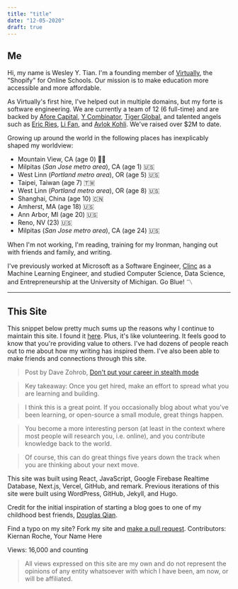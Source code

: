 ```yaml
---
title: "title"
date: "12-05-2020"
draft: true
---
```



## Me

Hi, my name is Wesley Y. Tian. I'm a founding member of [Virtually](https://tryvirtually.com/), the "Shopify" for Online Schools. Our mission is to make education more accessible and more affordable. 

As Virtually's first hire, I've helped out in multiple domains, but my forte is software engineering. We are currently a team of 12 (6 full-time) and are backed by [Afore Capital](https://afore.vc/), [Y Combinator](https://www.ycombinator.com/), [Tiger Global](https://www.tigerglobal.com/home), and talented angels such as [Eric Ries](https://en.wikipedia.org/wiki/Eric_Ries), [Li Fan](https://en.wikipedia.org/wiki/Li_Fan_(engineer)), and [Avlok Kohli](https://angel.co/p/avlok-kohli). We've raised over $2M to date.

Growing up around the world in the following places has inexplicably shaped my worldview:
- Mountain View, CA (age 0) 👶🏻
- Milpitas (_San Jose metro area_), CA (age 1) 🇺🇸
- West Linn (_Portland metro area_), OR (age 5) 🇺🇸
- Taipei, Taiwan (age 7) 🇹🇼
- West Linn (_Portland metro area_), OR (age 8) 🇺🇸
- Shanghai, China (age 10) 🇨🇳
- Amherst, MA (age 18) 🇺🇸
- Ann Arbor, MI (age 20) 🇺🇸
- Reno, NV (23) 🇺🇸
- Milpitas (_San Jose metro area_), CA (age 24) 🇺🇸

When I'm not working, I'm reading, training for my Ironman, hanging out with friends and family, and writing.

I've previously worked at Microsoft as a Software Engineer, [Clinc](https://clinc.com/) as a Machine Learning Engineer, and studied Computer Science, Data Science, and Entrepreneurship at the University of Michigan. Go Blue! 〽️

---
## This Site

This snippet below pretty much sums up the reasons why I continue to maintain this site. I found it [here](https://breakoutlist.com/career-planning/#step-8). Plus, it's like volunteering. It feels good to know that you're providing value to others. I've had dozens of people reach out to me about how my writing has inspired them. I've also been able to make friends and connections through this site.

> Post by Dave Zohrob, [Don't put your career in stealth mode](https://blog.zohrob.com/dont-put-your-career-in-stealth-mode) 

> Key takeaway: Once you get hired, make an effort to spread what you are learning and
building. 

> I think this is a great point. If you occasionally blog about
what you've been learning, or open-source a small module, great things
happen. 

> You become a more interesting person (at least in the context
where most people will research you, i.e. online), and you contribute
knowledge back to the world. 

> Of course, this can do great things five
years down the track when you are thinking about your next move.

This site was built using React, JavaScript, Google Firebase Realtime Database, Next.js, Vercel, GitHub, and remark. Previous iterations of this site were built using WordPress, GitHub, Jekyll, and Hugo.

Credit for the initial inspiration of starting a blog goes to one of my childhood best friends, [Douglas Qian](http://douglasqian.com/).

Find a typo on my site? Fork my site and [make a pull request](https://github.com/wesleytian/nextjs). Contributors: Kiernan Roche, Your Name Here

Views: 16,000 and counting

> All views expressed on this site are my own and do not represent the
opinions of any entity whatsoever with which I have been, am now, or
will be affiliated.
